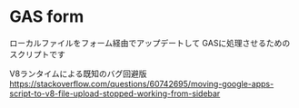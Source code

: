 # GAS form

ローカルファイルをフォーム経由でアップデートして
GASに処理させるためのスクリプトです

V8ランタイムによる既知のバグ回避版
https://stackoverflow.com/questions/60742695/moving-google-apps-script-to-v8-file-upload-stopped-working-from-sidebar
